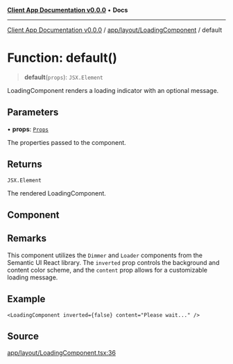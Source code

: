 [**Client App Documentation v0.0.0**](../../../../README.md) • **Docs**

***

[Client App Documentation v0.0.0](../../../../README.md) / [app/layout/LoadingComponent](../README.md) / default

# Function: default()

> **default**(`props`): `JSX.Element`

LoadingComponent renders a loading indicator with an optional message.

## Parameters

• **props**: [`Props`](../interfaces/Props.md)

The properties passed to the component.

## Returns

`JSX.Element`

The rendered LoadingComponent.

## Component

## Remarks

This component utilizes the `Dimmer` and `Loader` components from the Semantic UI React library.
The `inverted` prop controls the background and content color scheme, and the `content` prop allows for a customizable loading message.

## Example

```tsx
<LoadingComponent inverted={false} content="Please wait..." />
```

## Source

[app/layout/LoadingComponent.tsx:36](https://github.com/jimmykurian/Reactivities/blob/b285dbdeca2a76ed48753d209361112d619ac92f/client-app/src/app/layout/LoadingComponent.tsx#L36)
